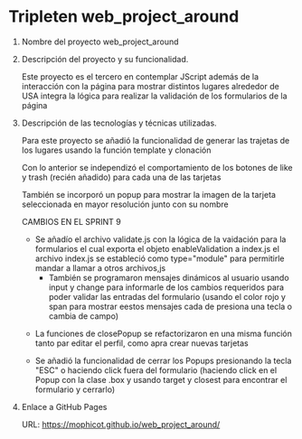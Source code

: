 # Tripleten web_project_around

1. Nombre del proyecto
   web_project_around

2. Descripción del proyecto y su funcionalidad.

   Este proyecto es el tercero en contemplar JScript además de la interacción con la página para mostrar distintos lugares alrededor de USA
   integra la lógica para realizar la validación de los formularios de la página

3. Descripción de las tecnologías y técnicas utilizadas.

   Para este proyecto se añadió la funcionalidad de generar las trajetas de los lugares usando la función template y clonación

   Con lo anterior se independizó el comportamiento de los botones de like y trash (recién añadido) para cada una de las tarjetas

   También se incorporó un popup para mostrar la imagen de la tarjeta seleccionada en mayor resolución junto con su nombre

   CAMBIOS EN EL SPRINT 9

   - Se añadío el archivo validate.js con la lógica de la vaidación para la formularios el cual exporta el objeto enableValidation a index.js
     el archivo index.js se estableció como type="module" para permitirle mandar a llamar a otros archivos,js
     - También se programaron mensajes dinámicos al usuario usando input y change para informarle de los cambios requeridos para poder validar las entradas del formulario (usando el color rojo y span para mostrar eestos mensajes cada de presiona una tecla o cambia de campo)

   * La funciones de closePopup se refactorizaron en una misma función tanto par editar el perfil, como apra crear nuevas tarjetas

   * Se añadió la funcionalidad de cerrar los Popups presionando la tecla "ESC" o haciendo click fuera del formulario (haciendo click en el Popup con la clase .box y usando target y closest para encontrar el formulario y cerrarlo)

4. Enlace a GitHub Pages

   URL:
   https://mophicot.github.io/web_project_around/
